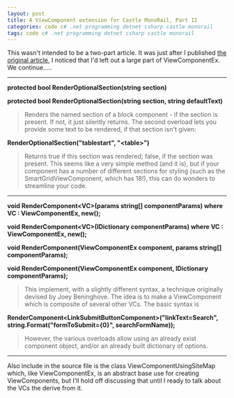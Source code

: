 ```yaml
---
layout: post
title: A ViewComponent extension for Castle MonoRail, Part II
categories: code c# .net programming dotnet csharp castle monorail
tags: code c# .net programming dotnet csharp castle monorail
---
```


  This wasn't intended to be a two-part article.  It was just after I published [the original article](http://honestillusion.com/blogs/blog_0/archive/2009/08/24/a-viewcomponent-extension-for-castle-monorail.aspx), I noticed that I'd left out a large part of ViewComponentEx. We continue.....
  
-----
**protected bool RenderOptionalSection(string section)**

**protected bool RenderOptionalSection(string section, string defaultText)**

> Renders the named section of a block component - if the section is present.  If not, it just silently returns.   The second overload lets you provide some text to be rendered, if that section isn't given:

**RenderOptionalSection("tablestart", "&lt;table&gt;")**

>Returns true if this section was rendered; false, if the section was present.  This seems like a very simple method (and it is), but if your component has a number of different sections for styling (such as the SmartGridViewComponent, which has 18!), this can do wonders to streamline your code.

---

**void RenderComponent&lt;VC&gt;(params string\[\] componentParams) where VC : ViewComponentEx, new();**

**void RenderComponent&lt;VC&gt;(IDictionary componentParams) where VC : ViewComponentEx, new();**

**void RenderComponent(ViewComponentEx component, params string\[\] componentParams);**

**void RenderComponent(ViewComponentEx component, IDictionary componentParams);**

>This implement, with a slightly different syntax, a technique originally devised by Joey Beninghove.  The idea is to make a ViewComponent which is composite of several other VCs.  The basic syntax is 

**RenderComponent&lt;LinkSubmitButtonComponent&gt;("linkText=Search",
             string.Format("formToSubmit={0}", searchFormName));**
             
>However, the various overloads allow using an already exist component object, and/or an already built dictionary of options.

---

Also include in the source file is the class ViewComponentUsingSiteMap which, like ViewComponentEx, is an abstract base use for creating ViewComponents, but I'll hold off discussing that until I ready to talk about the VCs the derive from it.
